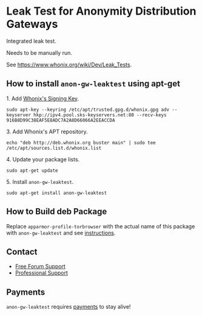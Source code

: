 # Leak Test for Anonymity Distribution Gateways #

Integrated leak test.

Needs to be manually run.

See https://www.whonix.org/wiki/Dev/Leak_Tests.
## How to install `anon-gw-leaktest` using apt-get ##

1\. Add [Whonix's Signing Key](https://www.whonix.org/wiki/Whonix_Signing_Key).

```
sudo apt-key --keyring /etc/apt/trusted.gpg.d/whonix.gpg adv --keyserver hkp://ipv4.pool.sks-keyservers.net:80 --recv-keys 916B8D99C38EAF5E8ADC7A2A8D66066A2EEACCDA
```

3\. Add Whonix's APT repository.

```
echo "deb http://deb.whonix.org buster main" | sudo tee /etc/apt/sources.list.d/whonix.list
```

4\. Update your package lists.

```
sudo apt-get update
```

5\. Install `anon-gw-leaktest`.

```
sudo apt-get install anon-gw-leaktest
```

## How to Build deb Package ##

Replace `apparmor-profile-torbrowser` with the actual name of this package with `anon-gw-leaktest` and see [instructions](https://www.whonix.org/wiki/Dev/Build_Documentation/apparmor-profile-torbrowser).

## Contact ##

* [Free Forum Support](https://forums.whonix.org)
* [Professional Support](https://www.whonix.org/wiki/Professional_Support)

## Payments ##

`anon-gw-leaktest` requires [payments](https://www.whonix.org/wiki/Payments) to stay alive!
